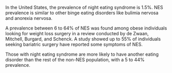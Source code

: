 In the United States, the prevalence of night eating syndrome is 1.5%. NES prevalence is similar to other binge eating disorders like bulimia nervosa and anorexia nervosa.

A prevalence between 6 to 64% of NES was found among obese individuals looking for weight loss surgery in a review conducted by de Zwaan, Mitchell, Burgard, and Schenck. A study showed up to 55% of individuals seeking bariatric surgery have reported some symptoms of NES.

Those with night eating syndrome are more likely to have another eating disorder than the rest of the non-NES population, with a 5 to 44% prevalence.